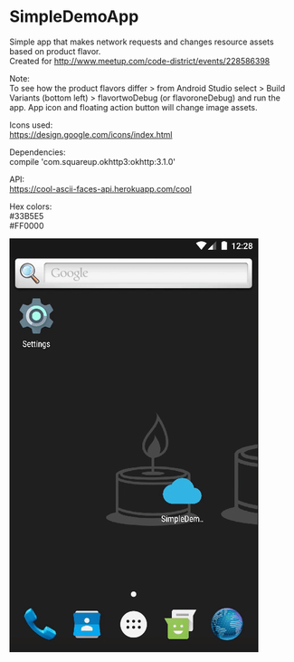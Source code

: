 # SimpleDemoApp
Simple app that makes network requests and changes resource assets based on product flavor.
<br />Created for http://www.meetup.com/code-district/events/228586398

Note:<br />
To see how the product flavors differ > from Android Studio select > Build Variants (bottom left) > flavortwoDebug (or flavoroneDebug) and run the app. App icon and floating action button will change image assets.

Icons used:<br />
https://design.google.com/icons/index.html

Dependencies:<br />
compile 'com.squareup.okhttp3:okhttp:3.1.0'

API:<br />
https://cool-ascii-faces-api.herokuapp.com/cool

Hex colors:<br />
\#33B5E5<br />
\#FF0000

![Alt preview](/demo_app.gif?raw=true "Preview")
